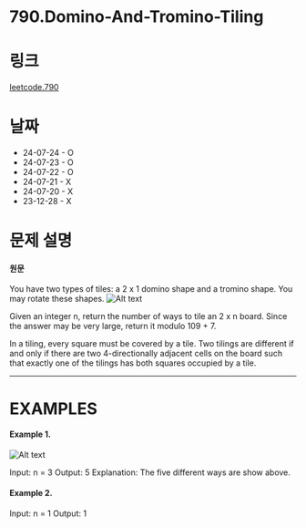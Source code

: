 # 790.Domino-And-Tromino-Tiling

# 링크
[leetcode.790](https://leetcode.com/problems/domino-and-tromino-tiling/?envType=study-plan-v2&envId=leetcode-75)

# 날짜
* 24-07-24 - O
* 24-07-23 - O
* 24-07-22 - O
* 24-07-21 - X
* 24-07-20 - X
* 23-12-28 - X

# 문제 설명
#### 원문


You have two types of tiles: a 2 x 1 domino shape and a tromino shape. You may rotate these shapes.
![Alt text](https://assets.leetcode.com/uploads/2021/07/15/lc-domino.jpg)

Given an integer n, return the number of ways to tile an 2 x n board. Since the answer may be very large, return it modulo 109 + 7.

In a tiling, every square must be covered by a tile. Two tilings are different if and only if there are two 4-directionally adjacent cells on the board such that exactly one of the tilings has both squares occupied by a tile.

***

# EXAMPLES
#### Example 1.


![Alt text](https://assets.leetcode.com/uploads/2021/07/15/lc-domino1.jpg)


Input: n = 3
Output: 5
Explanation: The five different ways are show above.


#### Example 2.


Input: n = 1
Output: 1